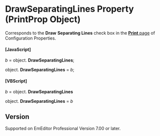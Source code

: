 # DrawSeparatingLines Property (PrintProp Object)

Corresponds to the **Draw**
**Separating Lines** check box in the
[**Print** page](../../dlg/properties/print/index) of Configuration Properties.

#### \[JavaScript\]

_b_ =
object. **DrawSeparatingLines**;

object. **DrawSeparatingLines** = _b_;

#### \[VBScript\]

_b_ =
object. **DrawSeparatingLines**

object. **DrawSeparatingLines** = _b_

## Version

Supported on EmEditor Professional Version 7.00 or later.